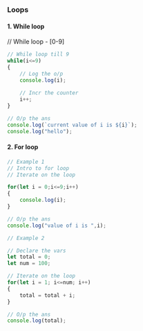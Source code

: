### Loops 

#### 1. While loop
// While loop - [0-9]

```js
// While loop till 9 
while(i<=9)
{
    // Log the o/p
    console.log(i);
    
    // Incr the counter
    i++;
}

// O/p the ans
console.log(`current value of i is ${i}`);
console.log("hello");
```

#### 2. For loop

```js
// Example 1
// Intro to for loop 
// Iterate on the loop

for(let i = 0;i<=9;i++)
{
    console.log(i);
}

// O/p the ans
console.log("value of i is ",i);

```


```js
// Example 2

// Declare the vars
let total = 0;
let num = 100;

// Iterate on the loop
for(let i = 1; i<=num; i++)
{
    total = total + i;
}

// O/p the ans
console.log(total);

```


